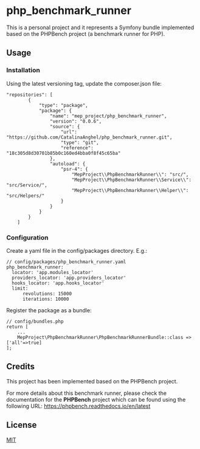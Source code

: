 # php_benchmark_runner
This is a personal project and it represents a Symfony bundle implemented based on the PHPBench project (a benchmark runner for PHP).

## Usage
### Installation
Using the latest versioning tag, update the composer.json file:
```
"repositories": [
        {
            "type": "package",
            "package": {
                "name": "mep_project/php_benchmark_runner",
                "version": "0.0.6",
                "source": {
                    "url": "https://github.com/CatalinaAnghel/php_benchmark_runner.git",
                    "type": "git",
                    "reference": "18c305d8d30701b85b0c160ed4bba0f8f45c65ba"
                },
                "autoload": {
                    "psr-4": {
                        "MepProject\\PhpBenchmarkRunner\\": "src/",
                        "MepProject\\PhpBenchmarkRunner\\Service\\": "src/Service/",
                        "MepProject\\PhpBenchmarkRunner\\Helper\\": "src/Helpers/"
                    }
                }
            }
        }
    ]
```
### Configuration
Create a yaml file in the config/packages directory. E.g.:
```
// config/packages/php_benchmark_runner.yaml
php_benchmark_runner:
  locator: 'app.modules_locator'
  providers_locator: 'app.providers_locator'
  hooks_locator: 'app.hooks_locator'
  limit:
      revolutions: 15000
      iterations: 10000
```

Register the package as a bundle:
```
// config/bundles.php
return [
    ...
    MepProject\PhpBenchmarkRunner\PhpBenchmarkRunnerBundle::class => ['all'=>true]
];
```

## Credits
This project has been implemented based on the PHPBench project.

For more details about this benchmark runner, please check the documentation for the **PHPBench** project which can be found using the following URL: https://phpbench.readthedocs.io/en/latest 

## License
[MIT](https://choosealicense.com/licenses/mit/)